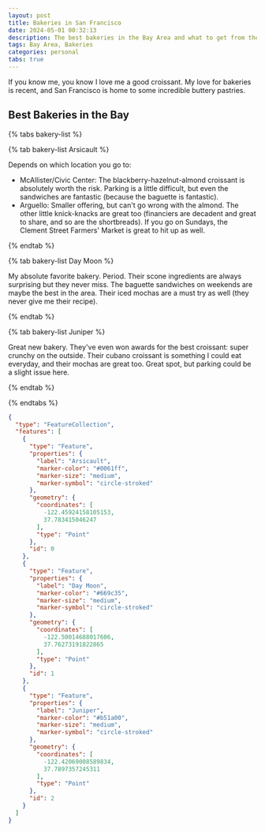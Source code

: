 ```yaml
---
layout: post
title: Bakeries in San Francisco
date: 2024-05-01 00:32:13
description: The best bakeries in the Bay Area and what to get from them
tags: Bay Area, Bakeries
categories: personal
tabs: true
---
```


If you know me, you know I love me a good croissant. My love for bakeries is recent, and San Francisco is home to some incredible buttery pastries.


## Best Bakeries in the Bay

{% tabs bakery-list %}

{% tab bakery-list Arsicault %}

Depends on which location you go to:

- McAllister/Civic Center: The blackberry-hazelnut-almond croissant is absolutely worth the risk. Parking is a little difficult, but even the sandwiches are fantastic (because the baguette is fantastic).
- Arguello: Smaller offering, but can't go wrong with the almond. The other little knick-knacks are great too (financiers are decadent and great to share, and so are the shortbreads). If you go on Sundays, the Clement Street Farmers' Market is great to hit up as well.

{% endtab %}

{% tab bakery-list Day Moon %}

My absolute favorite bakery. Period. Their scone ingredients are always surprising but they never miss. The baguette sandwiches on weekends are maybe the best in the area. Their iced mochas are a must try as well (they never give me their recipe).

{% endtab %}

{% tab bakery-list Juniper %}

Great new bakery. They've even won awards for the best croissant: super crunchy on the outside. Their cubano croissant is something I could eat everyday, and their mochas are great too. Great spot, but parking could be a slight issue here.

{% endtab %}


{% endtabs %}

```geojson
{
  "type": "FeatureCollection",
  "features": [
    {
      "type": "Feature",
      "properties": {
        "label": "Arsicault",
        "marker-color": "#0061ff",
        "marker-size": "medium",
        "marker-symbol": "circle-stroked"
      },
      "geometry": {
        "coordinates": [
          -122.45924158105153,
          37.783415046247
        ],
        "type": "Point"
      },
      "id": 0
    },
    {
      "type": "Feature",
      "properties": {
        "label": "Day Moon",
        "marker-color": "#669c35",
        "marker-size": "medium",
        "marker-symbol": "circle-stroked"
      },
      "geometry": {
        "coordinates": [
          -122.50014688017606,
          37.76273191822865
        ],
        "type": "Point"
      },
      "id": 1
    },
    {
      "type": "Feature",
      "properties": {
        "label": "Juniper",
        "marker-color": "#b51a00",
        "marker-size": "medium",
        "marker-symbol": "circle-stroked"
      },
      "geometry": {
        "coordinates": [
          -122.42069008589834,
          37.7897357245311
        ],
        "type": "Point"
      },
      "id": 2
    }
  ]
}
```